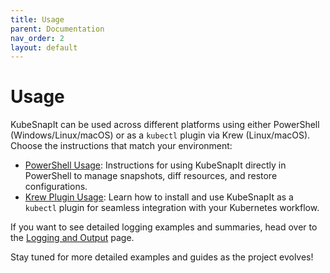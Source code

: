 ```yaml
---
title: Usage
parent: Documentation
nav_order: 2
layout: default
---
```


# Usage

KubeSnapIt can be used across different platforms using either PowerShell (Windows/Linux/macOS) or as a `kubectl` plugin via Krew (Linux/macOS). Choose the instructions that match your environment:

- [PowerShell Usage](powershell-usage): Instructions for using KubeSnapIt directly in PowerShell to manage snapshots, diff resources, and restore configurations.
- [Krew Plugin Usage](krew-usage): Learn how to install and use KubeSnapIt as a `kubectl` plugin for seamless integration with your Kubernetes workflow.

If you want to see detailed logging examples and summaries, head over to the [Logging and Output](logging-output) page.

Stay tuned for more detailed examples and guides as the project evolves!
